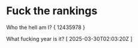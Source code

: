 # Fuck the rankings

Who the hell am I?
{ 12435978 }

What fucking year is it?
[ 2025-03-30T02:03:20Z ]
